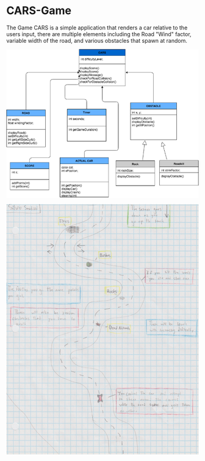 # CARS-Game

The Game CARS is a simple application that renders a car relative to the users input, there are multiple elements including
the Road "Wind" factor, variable width of the road, and various obstacles that spawn at random. 

![CARS-Game App](https://github.com/Wheaties0/CARS-Game/blob/master/Cars.png)

![CARS-Game App](https://github.com/Wheaties0/CARS-Game/blob/master/CARS-Scan.jpeg)
